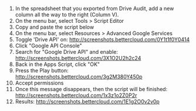 1) In the spreadsheet that you exported from Drive Audit, add a new column all the way to the right (Column V).
2) On the menu bar, select Tools > Script Editor
3) Copy and paste the script below
4) On the menu bar, select Resources > Advanced Google Services
5) Toggle 'Drive API' on: http://screenshots.bettercloud.com/0Y1t1f0Y0414
6) Click "Google API Console"
7) Search for "Google Drive API" and enable: http://screenshots.bettercloud.com/3X1O2U2h2c24
8) Back in the Apps Script, click "OK"
9) Press the Play button: http://screenshots.bettercloud.com/3g2M380Y450p
10) Accept permissions
11) Once this message disappears, then the script will be finished: http://screenshots.bettercloud.com/1x3z1o2Z0P2r
12) Results: http://screenshots.bettercloud.com/1E1g2O0v2v0p
